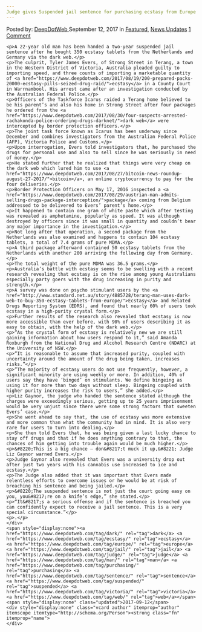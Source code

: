 ```yaml
---
Judge gives Suspended jail sentence for purchasing ecstasy from Europe via the Dark Web
---
```

<article class="post-listing post-22507 post type-post status-publish format-standard has-post-thumbnail hentry 
 tag-dark tag-ecstasy tag-europe tag-judge tag-man tag-purchasing tag-sentence tag-suspended tag-victoria tag-web">
    <div class="post-inner">
        <span>Posted by: <a href="https://www.deepdotweb.com/author/admin/" title="">DeepDotWeb </a></span>
    <span>September 12, 2017</span>
    <span>in <a href="https://www.deepdotweb.com/category/deepdot-news/" rel="category tag">Featured</a>, <a href="https://www.deepdotweb.com/category/news-updates/" rel="category tag">News Updates</a></span>
    <span><a href="https://www.deepdotweb.com/2017/09/12/judge-gives-suspended-jail-sentence-purchasing-ecstasy-europe-via-dark-web/#comments">1 Comment</a></span>
    </p>
    <div class="clear"></div>
    
    <p>A 22-year old man has been handed a two-year suspended jail sentence after he bought 350 ecstasy tablets from the Netherlands and Germany via the dark web.</p>
    <p>The culprit, Tyler James Evers, of Strong Street in Terang, a town in the Western District of Victoria, Australia pleaded guilty to importing speed, and three counts of importing a marketable quantity of <a href="https://www.deepdotweb.com/2017/08/19/200-prepared-packs-20000-ecstasy-pills-seized-drug-raid/">ecstasy</a> in a County Court in Warrnambool. His arrest came after an investigation conducted by the Australian Federal Police.</p>
    <p>Officers of the Taskforce Icarus raided a Terang home believed to be his parent’s and also his home in Strong Street after four packages he ordered from the <a href="https://www.deepdotweb.com/2017/08/30/four-suspects-arrested-rachakonda-police-ordering-drugs-darknet/">dark web</a> were intercepted by border protection officers.</p>
    <p>The joint task force known as Icarus has been underway since December and combines investigators from the Australian Federal Police (AFP), Victoria Police and Customs.</p>
    <p>Upon interrogation, Evers told investigators that, he purchased the drugs for personal use and also to sell since he was seriously in need of money.</p>
    <p>He stated further that he realized that things were very cheap on the dark web which lured him to use <a href="https://www.deepdotweb.com/2017/08/27/bitcoin-news-roundup-august-27-2017/">bitcoin</a>, an online cryptocurrency to pay for the four deliveries.</p>
    <p>Border Protection Officers on May 17, 2016 inspected a <a href="https://www.deepdotweb.com/2017/08/29/austrian-man-admits-selling-drugs-package-interception/">package</a> coming from Belgium addressed to be delivered to Evers’ parent’s home.</p>
    <p>It happened to contain one gram of white paste which after testing was revealed as amphetamine, popularly as speed. It was although destroyed by officers since it was small in quantity and couldn’t bear any major importance in the investigation.</p>
    <p>Not long after that operation, a second package from the Netherlands was also examined and happens to contain 104 ecstasy tablets, a total of 7.4 grams of pure MDMA.</p>
    <p>A third package afterward contained 50 ecstasy tablets from the Netherlands with another 200 arriving the following day from Germany.</p>
    <p>The total weight of the pure MDMA was 36.5 grams.</p>
    <p>Australia’s battle with ecstasy seems to be swelling with a recent research revealing that ecstasy is on the rise among young Australians especially party goers with the drug increasing in purity and strength.</p>
    <p>A survey was done on psycho stimulant users by the <a href="http://www.standard.net.au/story/4885728/terang-man-uses-dark-web-to-buy-350-ecstasy-tablets-from-europe/">Ecstasy</a> and Related Drugs Reporting System (EDRS), and found that nearly 60% of users took ecstasy in a high-purity crystal form.</p>
    <p>Further results of the research also revealed that ecstasy is now more accessible than ever before, with 90% of users describing it as easy to obtain, with the help of the dark web.</p>
    <p>“As the crystal form of ecstasy is relatively new we are still gaining information about how users respond to it,” said Amanda Roxburgh from the National Drug and Alcohol Research Centre (NDARC) at the University of NSW.</p>
    <p>“It is reasonable to assume that increased purity, coupled with uncertainty around the amount of the drug being taken, increases risks.”</p>
    <p>“The majority of ecstasy users do not use frequently, however, a significant minority are using weekly or more. In addition, 40% of users say they have ‘binged’ on stimulants. We define bingeing as using it for more than two days without sleep. Bingeing coupled with higher purity increases the risk to users,” she added.</p>
    <p>Liz Gaynor, the judge who handed the sentence stated although the charges were exceedingly serious, getting up to 25 years imprisonment would be very unjust since there were some strong factors that sweeten Evers’ case.</p>
    <p>She went ahead to say that, the use of ecstasy was more extensive and more common than what the community had in mind. It is also very rare for users to turn into dealing.</p>
    <p>She then told Evers that, he was being given a last lucky chance to stay off drugs and that if he does anything contrary to that, the chances of him getting into trouble again would be much higher.</p>
    <p>&#8220;This is a big chance – don&#8217;t muck it up,&#8221; Judge Liz Gaynor warned Evers.</p>
    <p>Judge Gaynor also revealed that Evers was a university drop out after just two years with his cannabis use increased to ice and ecstasy.</p>
    <p>The Judge also added that it was important that Evers made relentless efforts to overcome issues or he would be at risk of breaching his sentence and being jailed.</p>
    <p>&#8220;The suspended sentence is not just the court going easy on you, you&#8217;re on a knife’s edge,” she stated.</p>
    <p>“It&#8217;s a serious offense and if the sentence is breached you can confidently expect to receive a jail sentence. This is a very special circumstance.”</p>
    <p>.</p>
    </div>
    <span style="display:none"><a href="https://www.deepdotweb.com/tag/dark/" rel="tag">dark</a> <a href="https://www.deepdotweb.com/tag/ecstasy/" rel="tag">ecstasy</a> <a href="https://www.deepdotweb.com/tag/europe/" rel="tag">europe</a> <a href="https://www.deepdotweb.com/tag/jail/" rel="tag">jail</a> <a href="https://www.deepdotweb.com/tag/judge/" rel="tag">judge</a> <a href="https://www.deepdotweb.com/tag/man/" rel="tag">man</a> <a href="https://www.deepdotweb.com/tag/purchasing/" rel="tag">purchasing</a> <a href="https://www.deepdotweb.com/tag/sentence/" rel="tag">sentence</a> <a href="https://www.deepdotweb.com/tag/suspended/" rel="tag">suspended</a> <a href="https://www.deepdotweb.com/tag/victoria/" rel="tag">victoria</a> <a href="https://www.deepdotweb.com/tag/web/" rel="tag">web</a></span> <span style="display:none" class="updated">2017-09-12</span>
    <div style="display:none" class="vcard author" itemprop="author" itemscope itemtype="http://schema.org/Person"><strong class="fn" itemprop="name">
    </div>
</article>

